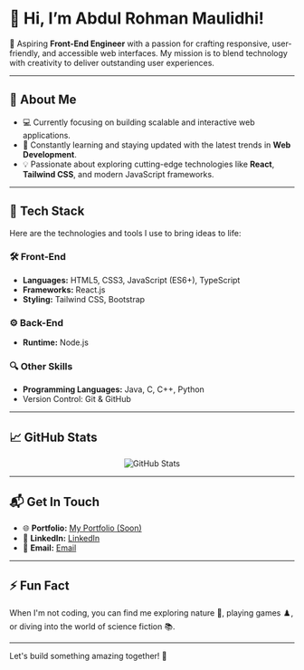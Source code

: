 # 👋 Hi, I’m Abdul Rohman Maulidhi!

🚀 Aspiring **Front-End Engineer** with a passion for crafting responsive, user-friendly, and accessible web interfaces. My mission is to blend technology with creativity to deliver outstanding user experiences.

---

## 🌟 About Me

- 💻 Currently focusing on building scalable and interactive web applications.
- 🌱 Constantly learning and staying updated with the latest trends in **Web Development**.
- 💡 Passionate about exploring cutting-edge technologies like **React**, **Tailwind CSS**, and modern JavaScript frameworks.

---

## 🔧 Tech Stack

Here are the technologies and tools I use to bring ideas to life:

### 🛠 Front-End
- **Languages:** HTML5, CSS3, JavaScript (ES6+), TypeScript
- **Frameworks:** React.js
- **Styling:** Tailwind CSS, Bootstrap

### ⚙️ Back-End
- **Runtime:** Node.js

### 🔍 Other Skills
- **Programming Languages:** Java, C, C++, Python
- Version Control: Git & GitHub

---

## 📈 GitHub Stats

<p align="center">
  <img src="https://github-readme-stats.vercel.app/api?username=abdul-rohman-maulidhi&show_icons=true&theme=radical" alt="GitHub Stats" />
</p>

---

## 📬 Get In Touch

- 🌐 **Portfolio:** [My Portfolio (Soon)](none)
- 💼 **LinkedIn:** [LinkedIn](https://linkedin.com/in/abdul-rohman-maulidhi)
- 📧 **Email:** [Email](rohmanmaulidhi@gmail.com)

---

## ⚡ Fun Fact

When I'm not coding, you can find me exploring nature 🌳, playing games ♟️, or diving into the world of science fiction 📚.

---

Let's build something amazing together! 🚀
